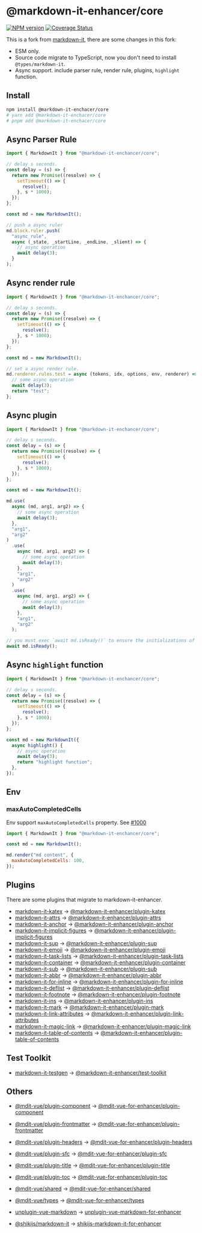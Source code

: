 # @markdown-it-enhancer/core

[![NPM version](https://img.shields.io/npm/v/@markdown-it-enhancer/core.svg?style=flat)](https://www.npmjs.org/package/@markdown-it-enhancer/core)
[![Coverage Status](https://codecov.io/gh/Dedicatus546/markdown-it-enhancer/branch/main/graph/badge.svg?component=core)](https://app.codecov.io/github/Dedicatus546/markdown-it-enhancer/tree/main?components%5B0%5D=core)

This is a fork from [markdown-it](https://github.com/markdown-it/markdown-it), there are some changes in this fork:

- ESM only.
- Source code migrate to TypeScript, now you don't need to install `@types/markdown-it`.
- Async support. include parser rule, render rule, plugins, `highlight` function.

## Install

```bash
npm install @markdown-it-enchacer/core
# yarn add @markdown-it-enchacer/core
# pnpm add @markdown-it-enchacer/core
```

## Async Parser Rule

```javascript
import { MarkdownIt } from "@markdown-it-enchancer/core";

// delay s seconds.
const delay = (s) => {
  return new Promise((resolve) => {
    setTimeout(() => {
      resolve();
    }, s * 1000);
  });
};

const md = new MarkdownIt();

// push a async ruler
md.block.ruler.push(
  "async_rule",
  async (_state, _startLine, _endLine, _slient) => {
    // async operation
    await delay(3);
  }
);
```

## Async render rule

```javascript
import { MarkdownIt } from "@markdown-it-enchancer/core";

// delay s seconds.
const delay = (s) => {
  return new Promise((resolve) => {
    setTimeout(() => {
      resolve();
    }, s * 1000);
  });
};

const md = new MarkdownIt();

// set a async render rule.
md.renderer.rules.test = async (tokens, idx, options, env, renderer) => {
  // some async operation
  await delay(3);
  return "test";
};
```

## Async plugin

```javascript
import { MarkdownIt } from "@markdown-it-enchancer/core";

// delay s seconds.
const delay = (s) => {
  return new Promise((resolve) => {
    setTimeout(() => {
      resolve();
    }, s * 1000);
  });
};

const md = new MarkdownIt();

md.use(
  async (md, arg1, arg2) => {
    // some async operation
    await delay(3);
  },
  "arg1",
  "arg2"
)
  .use(
    async (md, arg1, arg2) => {
      // some async operation
      await delay(3);
    },
    "arg1",
    "arg2"
  )
  .use(
    async (md, arg1, arg2) => {
      // some async operation
      await delay(3);
    },
    "arg1",
    "arg2"
  );

// you must exec `await md.isReady()` to ensure the initializations of all plugins are success.
await md.isReady();
```

## Async `highlight` function

```javascript
import { MarkdownIt } from "@markdown-it-enchancer/core";

// delay s seconds.
const delay = (s) => {
  return new Promise((resolve) => {
    setTimeout(() => {
      resolve();
    }, s * 1000);
  });
};

const md = new MarkdownIt({
  async highlight() {
    // async operation
    await delay(3);
    return "highlight function";
  },
});
```

## Env

### maxAutoCompletedCells

Env support `maxAutoCompletedCells` property. See [#1000](https://github.com/markdown-it/markdown-it/issues/1000)

```javascript
import { MarkdownIt } from "@markdown-it-enchancer/core";

const md = new MarkdownIt();

md.render("md content", {
  maxAutoCompletedCells: 100,
});
```

## Plugins

There are some plugins that migrate to markdown-it-enhancer.

- [markdown-it-katex](https://github.com/waylonflinn/markdown-it-katex) -> [@markdown-it-enhancer/plugin-katex](https://github.com/Dedicatus546/markdown-it-enhancer/tree/main/packages/plugin-katex)
- [markdown-it-attrs](https://github.com/arve0/markdown-it-attrs) -> [@markdown-it-enhancer/plugin-attrs](https://github.com/Dedicatus546/markdown-it-enhancer/tree/main/packages/plugin-attrs)
- [markdown-it-anchor](https://github.com/valeriangalliat/markdown-it-anchor) -> [@markdown-it-enhancer/plugin-anchor](https://github.com/Dedicatus546/markdown-it-enhancer/tree/main/packages/plugin-anchor)
- [markdown-it-implicit-figures](https://github.com/arve0/markdown-it-implicit-figures) -> [@markdown-it-enhancer/plugin-implicit-figures](https://github.com/Dedicatus546/markdown-it-enhancer/tree/main/packages/plugin-implicit-figures)
- [markdown-it-sup](https://github.com/markdown-it/markdown-it-sup) -> [@markdown-it-enhancer/plugin-sup](https://github.com/Dedicatus546/markdown-it-enhancer/tree/main/packages/plugin-sup)
- [markdown-it-emoji](https://github.com/markdown-it/markdown-it-emoji) -> [@markdown-it-enhancer/plugin-emoji](https://github.com/Dedicatus546/markdown-it-enhancer/tree/main/packages/plugin-emoji)
- [markdown-it-task-lists](https://github.com/revin/markdown-it-task-lists) -> [@markdown-it-enhancer/plugin-task-lists](https://github.com/Dedicatus546/markdown-it-enhancer/tree/main/packages/plugin-task-lists)
- [markdown-it-container](https://github.com/markdown-it/markdown-it-container) -> [@markdown-it-enhancer/plugin-container](https://github.com/Dedicatus546/markdown-it-enhancer/tree/main/packages/plugin-container)
- [markdown-it-sub](https://github.com/markdown-it/markdown-it-sub) -> [@markdown-it-enhancer/plugin-sub](https://github.com/Dedicatus546/markdown-it-enhancer/tree/main/packages/plugin-sub)
- [markdown-it-abbr](https://github.com/markdown-it/markdown-it-abbr) -> [@markdown-it-enhancer/plugin-abbr](https://github.com/Dedicatus546/markdown-it-enhancer/tree/main/packages/plugin-abbr)
- [markdown-it-for-inline](https://github.com/markdown-it/markdown-it-for-inline) -> [@markdown-it-enhancer/plugin-for-inline](https://github.com/Dedicatus546/markdown-it-enhancer/tree/main/packages/plugin-for-inline)
- [markdown-it-deflist](https://github.com/markdown-it/markdown-it-deflist) -> [@markdown-it-enhancer/plugin-deflist](https://github.com/Dedicatus546/markdown-it-enhancer/tree/main/packages/plugin-deflist)
- [markdown-it-footnote](https://github.com/markdown-it/markdown-it-footnote) -> [@markdown-it-enhancer/plugin-footnote](https://github.com/Dedicatus546/markdown-it-enhancer/tree/main/packages/plugin-footnote)
- [markdown-it-ins](https://github.com/markdown-it/markdown-it-ins) -> [@markdown-it-enhancer/plugin-ins](https://github.com/Dedicatus546/markdown-it-enhancer/tree/main/packages/plugin-ins)
- [markdown-it-mark](https://github.com/markdown-it/markdown-it-mark) -> [@markdown-it-enhancer/plugin-mark](https://github.com/Dedicatus546/markdown-it-enhancer/tree/main/packages/plugin-mark)
- [markdown-it-link-attributes](https://github.com/crookedneighbor/markdown-it-link-attributes) -> [@markdown-it-enhancer/plugin-link-attributes](https://github.com/Dedicatus546/markdown-it-enhancer/tree/main/packages/plugin-link-attributes)
- [markdown-it-magic-link](https://github.com/antfu/markdown-it-magic-link) -> [@markdown-it-enhancer/plugin-magic-link](https://github.com/Dedicatus546/markdown-it-enhancer/tree/main/packages/plugin-magic-link)
- [markdown-it-table-of-contents](https://github.com/cmaas/markdown-it-table-of-contents) -> [@markdown-it-enhancer/plugin-table-of-contents](https://github.com/Dedicatus546/markdown-it-enhancer/tree/main/packages/plugin-table-of-contents)

## Test Toolkit

- [markdown-it-testgen](https://github.com/markdown-it/markdown-it-testgen) -> [@markdown-it-enhancer/test-toolkit](https://github.com/Dedicatus546/markdown-it-enhancer/tree/main/packages/test-toolkit)

## Others

- [@mdit-vue/plugin-component](https://github.com/mdit-vue/mdit-vue/tree/main/packages/plugin-component) -> [@mdit-vue-for-enhancer/plugin-component](https://github.com/Dedicatus546/mdit-vue/tree/for-enhancer/packages/plugin-component)
- [@mdit-vue/plugin-frontmatter](https://github.com/mdit-vue/mdit-vue/tree/main/packages/plugin-frontmatter) -> [@mdit-vue-for-enhancer/plugin-frontmatter](https://github.com/Dedicatus546/mdit-vue/tree/for-enhancer/packages/plugin-frontmatter)
- [@mdit-vue/plugin-headers](https://github.com/mdit-vue/mdit-vue/tree/main/packages/plugin-headers) -> [@mdit-vue-for-enhancer/plugin-headers](https://github.com/Dedicatus546/mdit-vue/tree/for-enhancer/packages/plugin-headers)
- [@mdit-vue/plugin-sfc](https://github.com/mdit-vue/mdit-vue/tree/main/packages/plugin-sfc) -> [@mdit-vue-for-enhancer/plugin-sfc](https://github.com/Dedicatus546/mdit-vue/tree/for-enhancer/packages/plugin-sfc)
- [@mdit-vue/plugin-title](https://github.com/mdit-vue/mdit-vue/tree/main/packages/plugin-title) -> [@mdit-vue-for-enhancer/plugin-title](https://github.com/Dedicatus546/mdit-vue/tree/for-enhancer/packages/plugin-title)
- [@mdit-vue/plugin-toc](https://github.com/mdit-vue/mdit-vue/tree/main/packages/plugin-toc) -> [@mdit-vue-for-enhancer/plugin-toc](https://github.com/Dedicatus546/mdit-vue/tree/for-enhancer/packages/plugin-toc)
- [@mdit-vue/shared](https://github.com/mdit-vue/mdit-vue/tree/main/packages/shared) -> [@mdit-vue-for-enhancer/shared](https://github.com/Dedicatus546/mdit-vue/tree/for-enhancer/packages/shared)
- [@mdit-vue/types](https://github.com/mdit-vue/mdit-vue/tree/main/packages/types) -> [@mdit-vue-for-enhancer/types](https://github.com/Dedicatus546/mdit-vue/tree/for-enhancer/packages/types)

- [unplugin-vue-markdown](https://github.com/unplugin/unplugin-vue-markdown) -> [unplugin-vue-markdown-for-enhancer](https://github.com/Dedicatus546/unplugin-vue-markdown/tree/for-enhancer)

- [@shikijs/markdown-it](https://github.com/shikijs/shiki/tree/main/packages/markdown-it) -> [shikijs-markdown-it-for-enhancer](https://github.com/Dedicatus546/shiki/tree/main/packages/markdown-it-enhancer)

